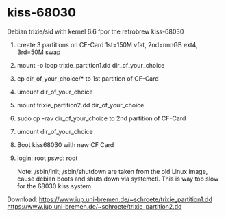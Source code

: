 # kiss-68030
Debian trixie/sid with kernel 6.6 fpor the retrobrew kiss-68030

1) create 3 partitions on CF-Card 1st=150M vfat, 2nd=nnnGB ext4, 3rd=50M swap
2) mount -o loop trixie_partition1.dd dir_of_your_choice
3) cp dir_of_your_choice/* to 1st partition of CF-Card
4) umount dir_of_your_choice
5) mount trixie_partition2.dd dir_of_your_choice
6) sudo cp -rav dir_of_your_choice to 2nd partition of CF-Card
7) umount dir_of_your_choice
8) Boot kiss68030 with new CF Card
9) login: root pswd: root

   Note: /sbin/init; /sbin/shutdown are taken from the old Linux image, cause debian boots and shuts down via systemctl.
   This is way too slow for the 68030 kiss system.

Download:
https://www.iup.uni-bremen.de/~schroete/trixie_partition1.dd
https://www.iup.uni-bremen.de/~schroete/trixie_partition2.dd
